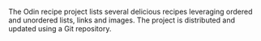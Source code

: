 The Odin recipe project lists several delicious recipes leveraging ordered and unordered lists, links and images.
The project is distributed and updated using a Git repository. 